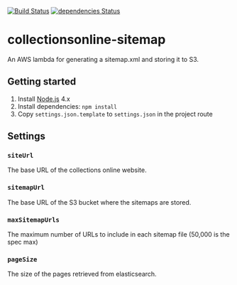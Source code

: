 [![Build Status](https://travis-ci.org/TheScienceMuseum/collectionsonline-sitemap.svg)](https://travis-ci.org/TheScienceMuseum/collectionsonline-sitemap) [![dependencies Status](https://david-dm.org/TheScienceMuseum/collectionsonline-sitemap/status.svg)](https://david-dm.org/TheScienceMuseum/collectionsonline-sitemap)

# collectionsonline-sitemap

An AWS lambda for generating a sitemap.xml and storing it to S3.

## Getting started

1. Install [Node.js](https://nodejs.org/en/) 4.x
2. Install dependencies: `npm install`
3. Copy `settings.json.template` to `settings.json` in the project route

## Settings

### `siteUrl`
The base URL of the collections online website.

### `sitemapUrl`
The base URL of the S3 bucket where the sitemaps are stored.

### `maxSitemapUrls`
The maximum number of URLs to include in each sitemap file (50,000 is the spec max)

### `pageSize`
The size of the pages retrieved from elasticsearch.
